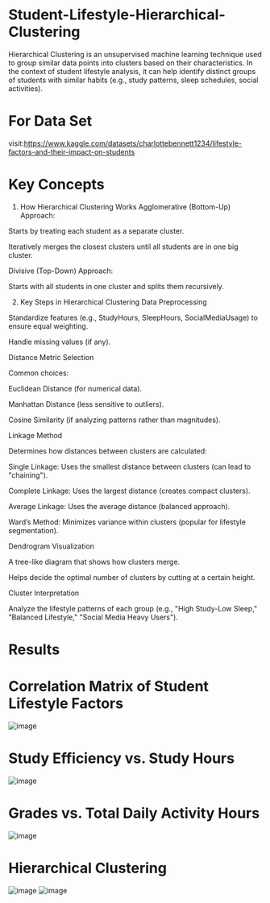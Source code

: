 # Student-Lifestyle-Hierarchical-Clustering
Hierarchical Clustering is an unsupervised machine learning technique used to group similar data points into clusters based on their characteristics. In the context of student lifestyle analysis, it can help identify distinct groups of students with similar habits (e.g., study patterns, sleep schedules, social activities).

# For Data Set
visit:https://www.kaggle.com/datasets/charlottebennett1234/lifestyle-factors-and-their-impact-on-students
# Key Concepts
1. How Hierarchical Clustering Works
Agglomerative (Bottom-Up) Approach:

Starts by treating each student as a separate cluster.

Iteratively merges the closest clusters until all students are in one big cluster.

Divisive (Top-Down) Approach:

Starts with all students in one cluster and splits them recursively.

2. Key Steps in Hierarchical Clustering
Data Preprocessing

Standardize features (e.g., StudyHours, SleepHours, SocialMediaUsage) to ensure equal weighting.

Handle missing values (if any).

Distance Metric Selection

Common choices:

Euclidean Distance (for numerical data).

Manhattan Distance (less sensitive to outliers).

Cosine Similarity (if analyzing patterns rather than magnitudes).

Linkage Method

Determines how distances between clusters are calculated:

Single Linkage: Uses the smallest distance between clusters (can lead to "chaining").

Complete Linkage: Uses the largest distance (creates compact clusters).

Average Linkage: Uses the average distance (balanced approach).

Ward’s Method: Minimizes variance within clusters (popular for lifestyle segmentation).

Dendrogram Visualization

A tree-like diagram that shows how clusters merge.

Helps decide the optimal number of clusters by cutting at a certain height.

Cluster Interpretation

Analyze the lifestyle patterns of each group (e.g., "High Study-Low Sleep," "Balanced Lifestyle," "Social Media Heavy Users").

# Results
# Correlation Matrix of Student Lifestyle Factors
![image](https://github.com/user-attachments/assets/7638b40d-c008-489e-8fd5-321e15ac6d67)
# Study Efficiency vs. Study Hours
![image](https://github.com/user-attachments/assets/05d1f173-920c-49df-bd92-3aefefa0ce8e)
# Grades vs. Total Daily Activity Hours
![image](https://github.com/user-attachments/assets/3b3cc1c3-7f96-458a-b565-9b84b96c988a)
# Hierarchical Clustering
![image](https://github.com/user-attachments/assets/38a4d38d-2a8f-4b03-8ad1-0f0f01d57af7)
![image](https://github.com/user-attachments/assets/35bcf9d3-9f8a-4ef6-ab99-e47b203beca1)



